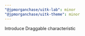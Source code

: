 ```yaml
---
"@jpmorganchase/uitk-lab": minor
"@jpmorganchase/uitk-theme": minor
---
```


Introduce Draggable characteristic
